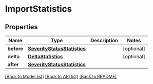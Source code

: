 # ImportStatistics

## Properties
Name | Type | Description | Notes
------------ | ------------- | ------------- | -------------
**before** | [**SeverityStatusStatistics**](SeverityStatusStatistics.md) |  | [optional] 
**delta** | [**DeltaStatistics**](DeltaStatistics.md) |  | [optional] 
**after** | [**SeverityStatusStatistics**](SeverityStatusStatistics.md) |  | 

[[Back to Model list]](../README.md#documentation-for-models) [[Back to API list]](../README.md#documentation-for-api-endpoints) [[Back to README]](../README.md)


